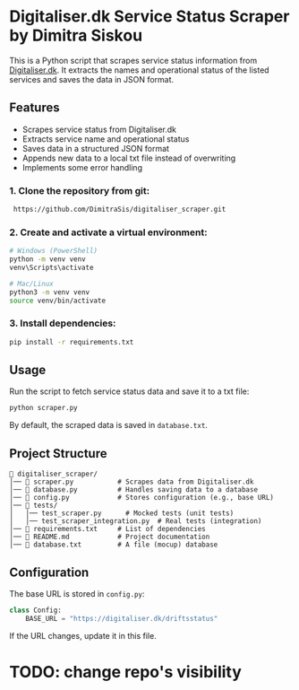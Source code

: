 # Digitaliser.dk Service Status Scraper by Dimitra Siskou

This is a Python script that scrapes service status information from [Digitaliser.dk](https://digitaliser.dk/driftsstatus). It extracts the names and operational status of the listed services and saves the data in JSON format.

## Features
- Scrapes service status from Digitaliser.dk
- Extracts service name and operational status
- Saves data in a structured JSON format
- Appends new data to a local txt file instead of overwriting
- Implements some error handling


### 1. Clone the repository from git:
```bash
 https://github.com/DimitraSis/digitaliser_scraper.git

```

### 2. Create and activate a virtual environment:
```bash
# Windows (PowerShell)
python -m venv venv
venv\Scripts\activate

# Mac/Linux
python3 -m venv venv
source venv/bin/activate
```

### 3. Install dependencies:
```bash
pip install -r requirements.txt
```

## Usage

Run the script to fetch service status data and save it to a txt file:
```bash
python scraper.py
```

By default, the scraped data is saved in `database.txt`.

## Project Structure
```
📂 digitaliser_scraper/
│── 📄 scraper.py           # Scrapes data from Digitaliser.dk
│── 📄 database.py          # Handles saving data to a database
│── 📄 config.py            # Stores configuration (e.g., base URL)
│── 📄 tests/
│   │── test_scraper.py      # Mocked tests (unit tests)
│   │── test_scraper_integration.py  # Real tests (integration)
│── 📄 requirements.txt     # List of dependencies
│── 📄 README.md            # Project documentation
│── 📄 database.txt         # A file (mocup) database
```

## Configuration

The base URL is stored in `config.py`:
```python
class Config:
    BASE_URL = "https://digitaliser.dk/driftsstatus"
```
If the URL changes, update it in this file.

# TODO: change repo's visibility